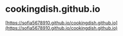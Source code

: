 # cookingdish.github.io

[https://sofia5678910.github.io/cookingdish.github.io](https://sofia5678910.github.io/cookingdish.github.io)
